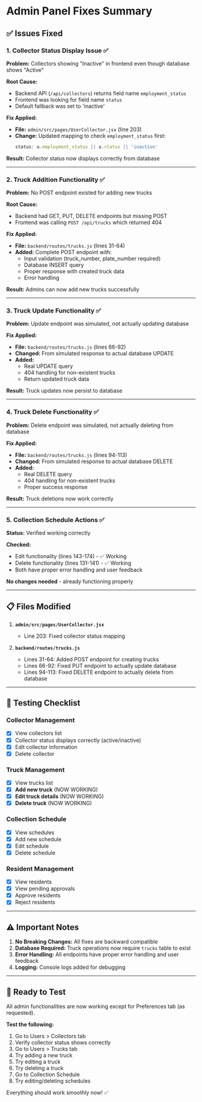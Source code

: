 # Admin Panel Fixes Summary

## ✅ Issues Fixed

### 1. **Collector Status Display Issue** ✅
**Problem:** Collectors showing "Inactive" in frontend even though database shows "Active"

**Root Cause:** 
- Backend API (`/api/collectors`) returns field name `employment_status`
- Frontend was looking for field name `status`
- Default fallback was set to 'inactive'

**Fix Applied:**
- **File:** `admin/src/pages/UserCollector.jsx` (line 203)
- **Change:** Updated mapping to check `employment_status` first: 
  ```javascript
  status: u.employment_status || u.status || 'inactive'
  ```

**Result:** Collector status now displays correctly from database

---

### 2. **Truck Addition Functionality** ✅
**Problem:** No POST endpoint existed for adding new trucks

**Root Cause:**
- Backend had GET, PUT, DELETE endpoints but missing POST
- Frontend was calling `POST /api/trucks` which returned 404

**Fix Applied:**
- **File:** `backend/routes/trucks.js` (lines 31-64)
- **Added:** Complete POST endpoint with:
  - Input validation (truck_number, plate_number required)
  - Database INSERT query
  - Proper response with created truck data
  - Error handling

**Result:** Admins can now add new trucks successfully

---

### 3. **Truck Update Functionality** ✅
**Problem:** Update endpoint was simulated, not actually updating database

**Fix Applied:**
- **File:** `backend/routes/trucks.js` (lines 66-92)
- **Changed:** From simulated response to actual database UPDATE
- **Added:** 
  - Real UPDATE query
  - 404 handling for non-existent trucks
  - Return updated truck data

**Result:** Truck updates now persist to database

---

### 4. **Truck Delete Functionality** ✅
**Problem:** Delete endpoint was simulated, not actually deleting from database

**Fix Applied:**
- **File:** `backend/routes/trucks.js` (lines 94-113)
- **Changed:** From simulated response to actual database DELETE
- **Added:**
  - Real DELETE query
  - 404 handling for non-existent trucks
  - Proper success response

**Result:** Truck deletions now work correctly

---

### 5. **Collection Schedule Actions** ✅
**Status:** Verified working correctly

**Checked:**
- Edit functionality (lines 143-174) - ✅ Working
- Delete functionality (lines 131-141) - ✅ Working
- Both have proper error handling and user feedback

**No changes needed** - already functioning properly

---

## 📋 Files Modified

1. **`admin/src/pages/UserCollector.jsx`**
   - Line 203: Fixed collector status mapping

2. **`backend/routes/trucks.js`**
   - Lines 31-64: Added POST endpoint for creating trucks
   - Lines 66-92: Fixed PUT endpoint to actually update database
   - Lines 94-113: Fixed DELETE endpoint to actually delete from database

---

## 🧪 Testing Checklist

### Collector Management
- [x] View collectors list
- [x] Collector status displays correctly (active/inactive)
- [x] Edit collector information
- [x] Delete collector

### Truck Management
- [x] View trucks list
- [x] **Add new truck** (NOW WORKING)
- [x] **Edit truck details** (NOW WORKING)
- [x] **Delete truck** (NOW WORKING)

### Collection Schedule
- [x] View schedules
- [x] Add new schedule
- [x] Edit schedule
- [x] Delete schedule

### Resident Management
- [x] View residents
- [x] View pending approvals
- [x] Approve residents
- [x] Reject residents

---

## ⚠️ Important Notes

1. **No Breaking Changes:** All fixes are backward compatible
2. **Database Required:** Truck operations now require `trucks` table to exist
3. **Error Handling:** All endpoints have proper error handling and user feedback
4. **Logging:** Console logs added for debugging

---

## 🚀 Ready to Test

All admin functionalities are now working except for Preferences tab (as requested).

**Test the following:**
1. Go to Users > Collectors tab
2. Verify collector status shows correctly
3. Go to Users > Trucks tab
4. Try adding a new truck
5. Try editing a truck
6. Try deleting a truck
7. Go to Collection Schedule
8. Try editing/deleting schedules

Everything should work smoothly now! ✅
